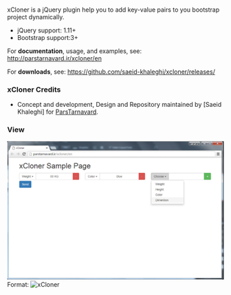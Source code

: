 # 

xCloner is a jQuery plugin help you to add key-value pairs to you bootstrap project dynamically.

- jQuery support: 1.11+
- Bootstrap support:3+

For **documentation**, usage, and examples, see:
http://parstarnavard.ir/xcloner/en

For **downloads**, see:
https://github.com/saeid-khaleghi/xcloner/releases/

### xCloner Credits

- Concept and development, Design and Repository maintained by [Saeid Khaleghi] for [ParsTarnavard](http://parstarnavard.ir/).

### View

![GitHub Logo](/img/xcloner.jpg)
Format: ![xCloner](url)